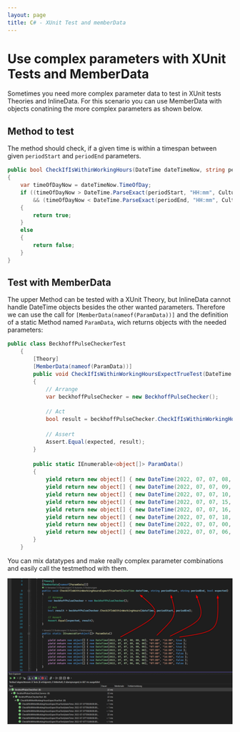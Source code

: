 ```yaml
---
layout: page
title: C# - XUnit Test and memberData
---
```


# Use complex parameters with XUnit Tests and MemberData

Sometimes you need more complex parameter data to test in XUnit tests Theories and InlineData. For this scenario you can use MemberData with objects conatining the more complex parameters as shown below.


## Method to test

The method should check, if a given time is within a timespan between given `periodStart` and `periodEnd` parameters.

```csharp
public bool CheckIfIsWithinWorkingHours(DateTime dateTimeNow, string periodStart, string periodEnd)
{
    var timeOfDayNow = dateTimeNow.TimeOfDay;
    if ((timeOfDayNow > DateTime.ParseExact(periodStart, "HH:mm", CultureInfo.InvariantCulture).TimeOfDay)
        && (timeOfDayNow < DateTime.ParseExact(periodEnd, "HH:mm", CultureInfo.InvariantCulture).TimeOfDay))
    {
        return true;
    }
    else
    {
        return false;
    }
}
```

## Test with MemberData

The upper Method can be tested with a XUnit Theory, but InlineData cannot handle DateTime objects besides the other wanted parameters. Therefore we can use the call for `[MemberData(nameof(ParamData))]` and the definition of a static Method named `ParamData`, wich returns objects with the needed parameters: 

```csharp
public class BeckhoffPulseCheckerTest
    {
        [Theory]
        [MemberData(nameof(ParamData))]
        public void CheckIfIsWithinWorkingHoursExpectTrueTest(DateTime dateTime, string periodStart, string periodEnd, bool expected)
        {
            // Arrange
            var beckhoffPulseChecker = new BeckhoffPulseChecker();

            // Act
            bool result = beckhoffPulseChecker.CheckIfIsWithinWorkingHours(dateTime, periodStart, periodEnd);

            // Assert
            Assert.Equal(expected, result);
        }

        public static IEnumerable<object[]> ParamData()
        {
            yield return new object[] { new DateTime(2022, 07, 07, 08, 00, 00), "07:00", "16:00", true };
            yield return new object[] { new DateTime(2022, 07, 07, 09, 00, 00), "07:00", "16:00", true };
            yield return new object[] { new DateTime(2022, 07, 07, 10, 00, 00), "07:00", "16:00", true };
            yield return new object[] { new DateTime(2022, 07, 07, 15, 00, 00), "07:00", "16:00", true };
            yield return new object[] { new DateTime(2022, 07, 07, 16, 01, 00), "07:00", "16:00", false };
            yield return new object[] { new DateTime(2022, 07, 07, 18, 00, 00), "07:00", "16:00", false };
            yield return new object[] { new DateTime(2022, 07, 07, 00, 00, 00), "07:00", "16:00", false };
            yield return new object[] { new DateTime(2022, 07, 07, 06, 00, 00), "07:00", "16:00", false };
        }
    }
```


You can mix datatypes and make really complex parameter combinations and easily call the testmethod with them.

![Testmethod with parameters](/assets/images/coding/csharp/XUnit-test-memberData/testmethod-parameters.png)
    